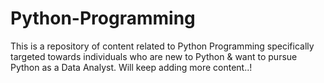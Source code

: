 # Python-Programming
This is a repository of content related to Python Programming specifically targeted towards individuals who are new to Python & want to pursue Python as a Data Analyst.
Will keep adding more content..!
